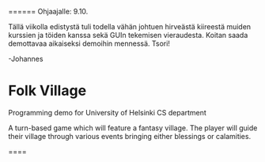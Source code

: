 ====== Ohjaajalle: 9.10.

Tällä viikolla edistystä tuli todella vähän johtuen hirveästä kiireestä muiden kurssien ja töiden kanssa sekä GUIn tekemisen vieraudesta. Koitan saada demottavaa aikaiseksi demoihin mennessä. Tsori!

-Johannes



Folk Village
===========

Programming demo for University of Helsinki CS department

A turn-based game which will feature a fantasy village. The player will guide their village through various events bringing either blessings or calamities.

====



